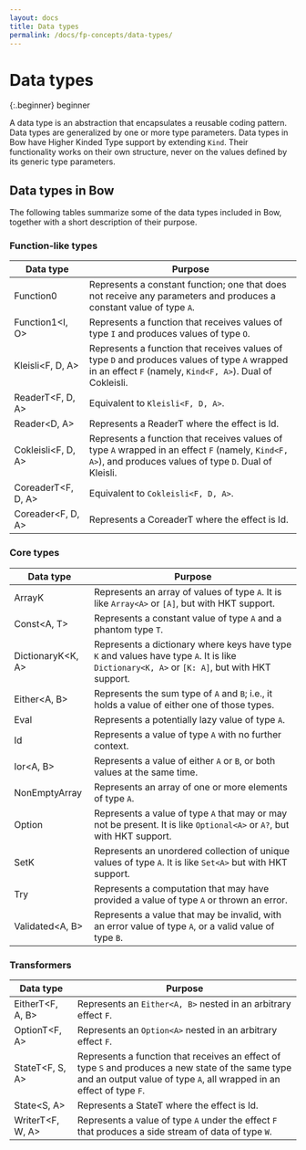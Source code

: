 ```yaml
---
layout: docs
title: Data types
permalink: /docs/fp-concepts/data-types/
---
```


# Data types

 {:.beginner}
 beginner

 A data type is an abstraction that encapsulates a reusable coding pattern. Data types are generalized by one or more type parameters. Data types in Bow have Higher Kinded Type support by extending `Kind`. Their functionality works on their own structure, never on the values defined by its generic type parameters.

## Data types in Bow

 The following tables summarize some of the data types included in Bow, together with a short description of their purpose.

### Function-like types

 | Data type | Purpose |
 | --------- | ------- |
 | Function0<A> | Represents a constant function; one that does not receive any parameters and produces a constant value of type `A`.|
 | Function1<I, O> | Represents a function that receives values of type `I` and produces values of type `O`.|
 | Kleisli<F, D, A> | Represents a function that receives values of type `D` and produces values of type `A` wrapped in an effect `F` (namely, `Kind<F, A>`). Dual of Cokleisli.|
 | ReaderT<F, D, A> | Equivalent to `Kleisli<F, D, A>`.|
 | Reader<D, A> | Represents a ReaderT where the effect is Id.|
 | Cokleisli<F, D, A> | Represents a function that receives values of type `A` wrapped in an effect `F` (namely, `Kind<F, A>`), and produces values of type `D`. Dual of Kleisli.|
 | CoreaderT<F, D, A> | Equivalent to `Cokleisli<F, D, A>`.|
 | Coreader<F, D, A> | Represents a CoreaderT where the effect is Id.|

### Core types

 | Data type | Purpose |
 | --------- | ------- |
 | ArrayK<A> | Represents an array of values of type `A`. It is like `Array<A>` or `[A]`, but with HKT support.|
 | Const<A, T> | Represents a constant value of type `A` and a phantom type `T`.|
 | DictionaryK<K, A> | Represents a dictionary where keys have type `K` and values have type `A`. It is like `Dictionary<K, A>` or `[K: A]`, but with HKT support.|
 | Either<A, B> | Represents the sum type of `A` and `B`; i.e., it holds a value of either one of those types.|
 | Eval<A> | Represents a potentially lazy value of type `A`. |
 | Id<A> | Represents a value of type `A` with no further context.|
 | Ior<A, B> | Represents a value of either `A` or `B`, or both values at the same time.|
 | NonEmptyArray<A> | Represents an array of one or more elements of type `A`.|
 | Option<A> | Represents a value of type `A` that may or may not be present. It is like `Optional<A>` or `A?`, but with HKT support.|
 | SetK<A> | Represents an unordered collection of unique values of type `A`. It is like `Set<A>` but with HKT support. |
 | Try<A> | Represents a computation that may have provided a value of type `A` or thrown an error.|
 | Validated<A, B> | Represents a value that may be invalid, with an error value of type `A`, or a valid value of type `B`.

### Transformers

 | Data type | Purpose |
 | --------- | ------- |
 | EitherT<F, A, B> | Represents an `Either<A, B>` nested in an arbitrary effect `F`.|
 | OptionT<F, A> | Represents an `Option<A>` nested in an arbitrary effect `F`.|
 | StateT<F, S, A> | Represents a function that receives an effect of type `S` and produces a new state of the same type and an output value of type `A`, all wrapped in an effect of type `F`.|
 | State<S, A> | Represents a StateT where the effect is Id.|
 | WriterT<F, W, A> | Represents a value of type `A` under the effect `F` that produces a side stream of data of type `W`.|
